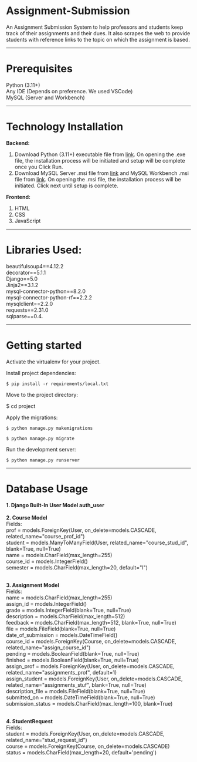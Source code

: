 # Assignment-Submission

An Assignment Submission System to help professors and students keep track of their assignments and their dues. It also scrapes the web to provide students with reference links to the topic on which the assignment is based.

<hr>

<h1>Prerequisites</h1>

Python (3.11+) <br>
Any IDE (Depends on preference. We used VSCode) <br>
MySQL (Server and Workbench)<br>

<hr>

<h1>Technology Installation</h1>

<b>Backend:</b><br>
1. Download Python (3.11+) executable file from <a href="https://www.python.org/downloads/">link</a>. On opening the .exe file, the installation process will be initiated and setup will be complete once you Click Run.<br>
2. Download MySQL Server .msi file from <a href="https://dev.mysql.com/downloads/installer/">link</a> and MySQL Workbench .msi file from <a href="https://dev.mysql.com/downloads/workbench/">link</a>. On opening the .msi file, the installation process will be initiated. Click next until setup is complete.<br>

<b>Frontend:</b><br>
1. HTML<br>
2. CSS <br>
3. JavaScript <br>

<hr>

<h1>Libraries Used:</h1>
beautifulsoup4==4.12.2<br>
decorator==5.1.1<br>
Django==5.0<br>
Jinja2==3.1.2<br>
mysql-connector-python==8.2.0<br>
mysql-connector-python-rf==2.2.2<br>
mysqlclient==2.2.0<br>
requests==2.31.0<br>
sqlparse==0.4.<br>

<hr>

<h1>Getting started</h1>

Activate the virtualenv for your project.
    
Install project dependencies:

    $ pip install -r requirements/local.txt
   
Move to the project directory:

   $ cd project
    
Apply the migrations:

    $ python manage.py makemigrations
    
    $ python manage.py migrate
    
Run the development server:

    $ python manage.py runserver

<hr>

<h1>Database Usage</h1>
<b>1. Django Built-In User Model auth_user</b><br><br>
<b>2. Course Model</b><br>
Fields: <br>
prof = models.ForeignKey(User, on_delete=models.CASCADE, related_name="course_prof_id")<br> 
student = models.ManyToManyField(User, related_name="course_stud_id", blank=True, null=True)<br> 
name = models.CharField(max_length=255)<br> 
course_id = models.IntegerField()<br> 
semester = models.CharField(max_length=20, default="I") <br><br>    

<b>3. Assignment Model</b><br>
Fields: <br>
name = models.CharField(max_length=255)<br> 
assign_id = models.IntegerField()<br> 
grade = models.IntegerField(blank=True, null=True)<br> 
description = models.CharField(max_length=512)<br> 
feedback = models.CharField(max_length=512, blank=True, null=True)<br> 
file = models.FileField(blank=True, null=True)<br> 
date_of_submission = models.DateTimeField()<br> 
course_id = models.ForeignKey(Course, on_delete=models.CASCADE, related_name="assign_course_id")<br> 
pending = models.BooleanField(blank=True, null=True)<br> 
finished = models.BooleanField(blank=True, null=True)<br> 
assign_prof = models.ForeignKey(User, on_delete=models.CASCADE, related_name="assignments_prof", default=1)<br> 
assign_student = models.ForeignKey(User, on_delete=models.CASCADE, related_name="assignments_stuf", blank=True, null=True)<br> 
description_file = models.FileField(blank=True, null=True)<br> 
submitted_on = models.DateTimeField(blank=True, null=True)<br> 
submission_status = models.CharField(max_length=100, blank=True)<br> 
<br>

<b>4. StudentRequest</b><br>
Fields: <br>
student = models.ForeignKey(User, on_delete=models.CASCADE, related_name="stud_request_id")<br> 
course = models.ForeignKey(Course, on_delete=models.CASCADE)<br> 
status = models.CharField(max_length=20, default='pending')<br> 
<br><br>

<!--<h1>Working:</h1>

![Web capture_9-12-2023_32656_127 0 0 1](https://github.com/Tejashree-Tambe/Assignment-Submission/assets/68728212/0a52aa55-e7a5-4f63-b718-6840134592b6)
<b>1. Homepage</b><br>

![Web capture_9-12-2023_3279_127 0 0 1](https://github.com/Tejashree-Tambe/Assignment-Submission/assets/68728212/c0fc8051-96e3-42bf-877b-b97575e610d7)
<b>2. Signup</b><br>
The professors are registered via the Django admin portal and later have the option to change/update their email and password. The only users that sign up are the Students.

![Web capture_9-12-2023_32722_127 0 0 1](https://github.com/Tejashree-Tambe/Assignment-Submission/assets/68728212/3867e083-0c12-4ed1-aeae-74493fbbb527)
<b>3. Login</b>

![Web capture_9-12-2023_33234_127 0 0 1](https://github.com/Tejashree-Tambe/Assignment-Submission/assets/68728212/e006ba10-d8ff-4960-b986-1c1971697233)
<b>4.a Dashboard for professor</b><br>
One can get success and error messages as shown above.

![Web capture_9-12-2023_33452_127 0 0 1](https://github.com/Tejashree-Tambe/Assignment-Submission/assets/68728212/2cd5627e-fff7-4a2f-acdb-f9e40dc6fc63)
<b>4.a.a Dashboard for professor when editing profile details</b><br>

![Web capture_9-12-2023_3365_127 0 0 1](https://github.com/Tejashree-Tambe/Assignment-Submission/assets/68728212/eb70d2bd-ebce-4981-8182-6305684c0fd7)
<b>4.b Add Course</b>


![Web capture_9-12-2023_33639_127 0 0 1](https://github.com/Tejashree-Tambe/Assignment-Submission/assets/68728212/c88a524b-f08d-4cbe-ad8c-7aae43e48e0d)
<b>4.c Delete Courses</b>

![Web capture_9-12-2023_33847_127 0 0 1](https://github.com/Tejashree-Tambe/Assignment-Submission/assets/68728212/19d46519-5e41-4e28-b50e-3eb47ac6d062)
<b>4.d Course Details</b>

![Web capture_9-12-2023_33924_127 0 0 1](https://github.com/Tejashree-Tambe/Assignment-Submission/assets/68728212/fc6f15b4-3ef5-4474-8264-f5fc512b671b)
<b>4.d.a.a Add Students</b>

![Web capture_9-12-2023_32512_127 0 0 1](https://github.com/Tejashree-Tambe/Assignment-Submission/assets/68728212/ff704dd5-ce7f-49cb-af1f-369ad99015b3)
<b>4.d.a.b Add Students when a student requests to be registered to a course</b>

![Web capture_9-12-2023_3220_127 0 0 1](https://github.com/Tejashree-Tambe/Assignment-Submission/assets/68728212/3998b1cc-9e89-4f16-8eac-2bb2a21c2581)
<b>4.d.b Add Assignments</b>

![Web capture_9-12-2023_32237_127 0 0 1](https://github.com/Tejashree-Tambe/Assignment-Submission/assets/68728212/8efa8033-9990-41e3-ac46-c4dc30ef507b)
<b>4.d.c View Assignments</b>

![Web capture_9-12-2023_34540_127 0 0 1](https://github.com/Tejashree-Tambe/Assignment-Submission/assets/68728212/d0d23d09-7713-40d2-8c09-252dfefee1e0)
<b>4.d.d Remove Students</b>


![Web capture_9-12-2023_31911_127 0 0 1](https://github.com/Tejashree-Tambe/Assignment-Submission/assets/68728212/291b7ad5-e644-4998-a12c-40fd60e97e8a)
<b>5.a Dashboard for students</b>

![Web capture_9-12-2023_31957_127 0 0 1](https://github.com/Tejashree-Tambe/Assignment-Submission/assets/68728212/b0b5f22a-02ef-4839-897b-35566d8b77be)
<b>5.b View Courses</b>

![Web capture_9-12-2023_32015_127 0 0 1](https://github.com/Tejashree-Tambe/Assignment-Submission/assets/68728212/69b57a30-524e-4780-8350-0b2edcbd458c)
<b>5.b.a Assignments based on the course chosen</b>

![Web capture_9-12-2023_32043_127 0 0 1](https://github.com/Tejashree-Tambe/Assignment-Submission/assets/68728212/e3141ad9-894d-4cab-9805-afcf50ba5958)
<b>5.c Register for a Course</b>

![Web capture_9-12-2023_3215_127 0 0 1](https://github.com/Tejashree-Tambe/Assignment-Submission/assets/68728212/37e633d9-a4b0-4700-9943-1e1b8e2fa777)
<b>5.d Check Course Status</b>

--->
